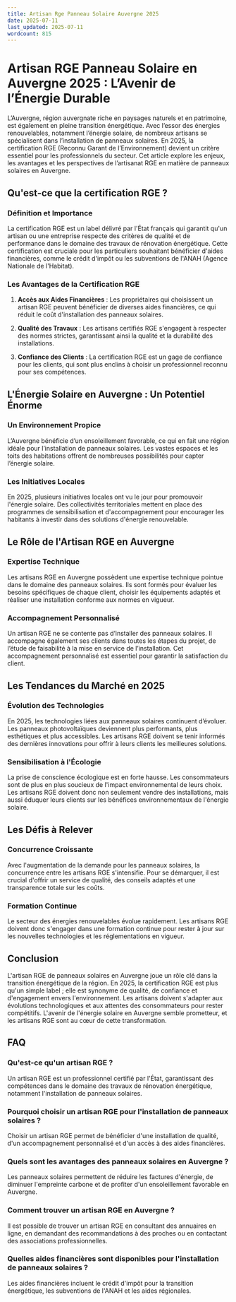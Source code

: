 ```yaml
---
title: Artisan Rge Panneau Solaire Auvergne 2025
date: 2025-07-11
last_updated: 2025-07-11
wordcount: 815
---
```


# Artisan RGE Panneau Solaire en Auvergne 2025 : L’Avenir de l’Énergie Durable

L’Auvergne, région auvergnate riche en paysages naturels et en patrimoine, est également en pleine transition énergétique. Avec l’essor des énergies renouvelables, notamment l’énergie solaire, de nombreux artisans se spécialisent dans l’installation de panneaux solaires. En 2025, la certification RGE (Reconnu Garant de l’Environnement) devient un critère essentiel pour les professionnels du secteur. Cet article explore les enjeux, les avantages et les perspectives de l’artisanat RGE en matière de panneaux solaires en Auvergne.

## Qu'est-ce que la certification RGE ?

### Définition et Importance

La certification RGE est un label délivré par l'État français qui garantit qu'un artisan ou une entreprise respecte des critères de qualité et de performance dans le domaine des travaux de rénovation énergétique. Cette certification est cruciale pour les particuliers souhaitant bénéficier d'aides financières, comme le crédit d'impôt ou les subventions de l'ANAH (Agence Nationale de l'Habitat).

### Les Avantages de la Certification RGE

1. **Accès aux Aides Financières** : Les propriétaires qui choisissent un artisan RGE peuvent bénéficier de diverses aides financières, ce qui réduit le coût d'installation des panneaux solaires.
   
2. **Qualité des Travaux** : Les artisans certifiés RGE s'engagent à respecter des normes strictes, garantissant ainsi la qualité et la durabilité des installations.

3. **Confiance des Clients** : La certification RGE est un gage de confiance pour les clients, qui sont plus enclins à choisir un professionnel reconnu pour ses compétences.

## L'Énergie Solaire en Auvergne : Un Potentiel Énorme

### Un Environnement Propice

L’Auvergne bénéficie d’un ensoleillement favorable, ce qui en fait une région idéale pour l’installation de panneaux solaires. Les vastes espaces et les toits des habitations offrent de nombreuses possibilités pour capter l’énergie solaire.

### Les Initiatives Locales

En 2025, plusieurs initiatives locales ont vu le jour pour promouvoir l'énergie solaire. Des collectivités territoriales mettent en place des programmes de sensibilisation et d'accompagnement pour encourager les habitants à investir dans des solutions d'énergie renouvelable.

## Le Rôle de l'Artisan RGE en Auvergne

### Expertise Technique

Les artisans RGE en Auvergne possèdent une expertise technique pointue dans le domaine des panneaux solaires. Ils sont formés pour évaluer les besoins spécifiques de chaque client, choisir les équipements adaptés et réaliser une installation conforme aux normes en vigueur.

### Accompagnement Personnalisé

Un artisan RGE ne se contente pas d’installer des panneaux solaires. Il accompagne également ses clients dans toutes les étapes du projet, de l’étude de faisabilité à la mise en service de l’installation. Cet accompagnement personnalisé est essentiel pour garantir la satisfaction du client.

## Les Tendances du Marché en 2025

### Évolution des Technologies

En 2025, les technologies liées aux panneaux solaires continuent d’évoluer. Les panneaux photovoltaïques deviennent plus performants, plus esthétiques et plus accessibles. Les artisans RGE doivent se tenir informés des dernières innovations pour offrir à leurs clients les meilleures solutions.

### Sensibilisation à l'Écologie

La prise de conscience écologique est en forte hausse. Les consommateurs sont de plus en plus soucieux de l'impact environnemental de leurs choix. Les artisans RGE doivent donc non seulement vendre des installations, mais aussi éduquer leurs clients sur les bénéfices environnementaux de l'énergie solaire.

## Les Défis à Relever

### Concurrence Croissante

Avec l'augmentation de la demande pour les panneaux solaires, la concurrence entre les artisans RGE s'intensifie. Pour se démarquer, il est crucial d'offrir un service de qualité, des conseils adaptés et une transparence totale sur les coûts.

### Formation Continue

Le secteur des énergies renouvelables évolue rapidement. Les artisans RGE doivent donc s'engager dans une formation continue pour rester à jour sur les nouvelles technologies et les réglementations en vigueur.

## Conclusion

L'artisan RGE de panneaux solaires en Auvergne joue un rôle clé dans la transition énergétique de la région. En 2025, la certification RGE est plus qu'un simple label ; elle est synonyme de qualité, de confiance et d'engagement envers l'environnement. Les artisans doivent s'adapter aux évolutions technologiques et aux attentes des consommateurs pour rester compétitifs. L'avenir de l'énergie solaire en Auvergne semble prometteur, et les artisans RGE sont au cœur de cette transformation.

## FAQ

### Qu'est-ce qu'un artisan RGE ?

Un artisan RGE est un professionnel certifié par l'État, garantissant des compétences dans le domaine des travaux de rénovation énergétique, notamment l'installation de panneaux solaires.

### Pourquoi choisir un artisan RGE pour l'installation de panneaux solaires ?

Choisir un artisan RGE permet de bénéficier d'une installation de qualité, d'un accompagnement personnalisé et d'un accès à des aides financières.

### Quels sont les avantages des panneaux solaires en Auvergne ?

Les panneaux solaires permettent de réduire les factures d'énergie, de diminuer l'empreinte carbone et de profiter d'un ensoleillement favorable en Auvergne.

### Comment trouver un artisan RGE en Auvergne ?

Il est possible de trouver un artisan RGE en consultant des annuaires en ligne, en demandant des recommandations à des proches ou en contactant des associations professionnelles.

### Quelles aides financières sont disponibles pour l'installation de panneaux solaires ?

Les aides financières incluent le crédit d'impôt pour la transition énergétique, les subventions de l'ANAH et les aides régionales.